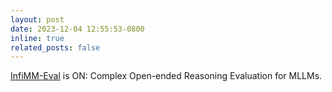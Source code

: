 ```yaml
---
layout: post
date: 2023-12-04 12:55:53-0800
inline: true
related_posts: false
---
```


[InfiMM-Eval](https://infimm.github.io/InfiMM-Eval/) is ON: Complex Open-ended Reasoning Evaluation for MLLMs.
